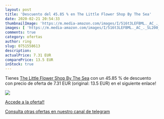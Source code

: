 ```yaml
---
layout: post
title: 'Descuento del 45.85 % en The Little Flower Shop By The Sea'
date: 2020-02-21 20:54:33
thumbnailImage: 'https://m.media-amazon.com/images/I/516t3LEFBML._AC_._SL200_.jpg'
images: [ 'https://m.media-amazon.com/images/I/516t3LEFBML._AC_._SL200_.jpg' ]
comments: true
category: ofertas
author: ring
slug: 0751558613
description:
actualPrice: 7.31 EUR
comparePrice: 13.5 EUR
inStock: true
---
```


Tienes [The Little Flower Shop By The Sea](https://www.amazon.es/dp/0751558613/?tag=redken-21) con un 45.85 % de descuento con precio de oferta de 7.31 EUR (original: 13.5 EUR) en el siguiente enlace!

[![](https://m.media-amazon.com/images/I/516t3LEFBML._AC_._SL200_.jpg)](https://www.amazon.es/dp/0751558613/?tag=redken-21)

[Accede a la oferta!!](https://www.amazon.es/dp/0751558613/?tag=redken-21)

[Consulta otras ofertas en nuestro canal de telegram](https://t.me/s/ofertas25)
